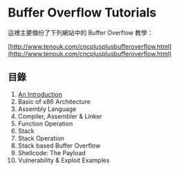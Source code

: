 # Buffer Overflow Tutorials

這裡主要備份了下列網站中的 Buffer Overflow 教學：

[http://www.tenouk.com/cncplusplusbufferoverflow.html](http://www.tenouk.com/cncplusplusbufferoverflow.html)

## 目錄

1. [An Introduction](1_an_introduction)
2. Basic of x86 Architecture
3. Assembly Language
4. Compiler, Assembler & Linker
5. Function Operation
6. Stack
7. Stack Operation
8. Stack based Buffer Overflow
9. Shellcode: The Payload
10. Vulnerability & Exploit Examples
